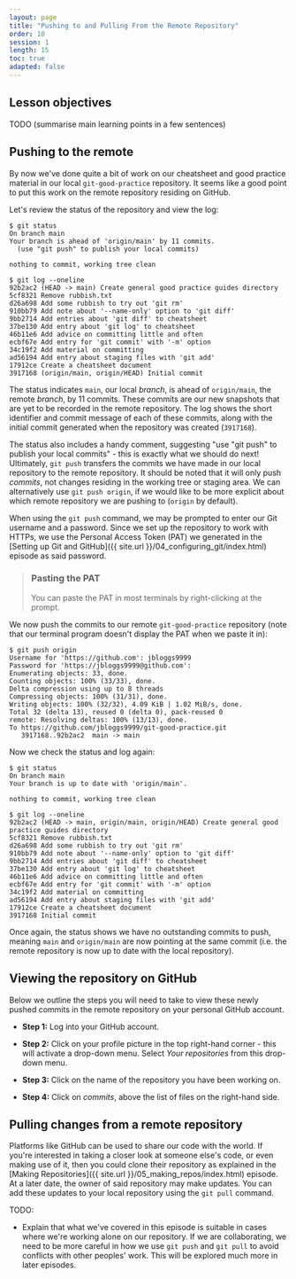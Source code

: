 ```yaml
---
layout: page
title: "Pushing to and Pulling From the Remote Repository"
order: 10
session: 1
length: 15
toc: true
adapted: false
---
```


## Lesson objectives

TODO (summarise main learning points in a few sentences)


## Pushing to the remote

By now we've done quite a bit of work on our cheatsheet and good practice
material in our local `git-good-practice` repository. It seems like a good point to
put this work on the remote repository residing on GitHub.

Let's review the status of the repository and view the log:

```
$ git status
On branch main
Your branch is ahead of 'origin/main' by 11 commits.
  (use "git push" to publish your local commits)

nothing to commit, working tree clean

$ git log --oneline
92b2ac2 (HEAD -> main) Create general good practice guides directory
5cf8321 Remove rubbish.txt
d26a698 Add some rubbish to try out 'git rm'
910bb79 Add note about '--name-only' option to 'git diff'
9bb2714 Add entries about 'git diff' to cheatsheet
37be130 Add entry about 'git log' to cheatsheet
46b11e6 Add advice on committing little and often
ecbf67e Add entry for 'git commit' with '-m' option
34c19f2 Add material on committing
ad56194 Add entry about staging files with 'git add'
17912ce Create a cheatsheet document
3917168 (origin/main, origin/HEAD) Initial commit
```

The status indicates `main`, our local *branch*, is ahead of `origin/main`, the
remote *branch*, by 11 commits. These commits are our new snapshots that are yet
to be recorded in the remote repository. The log shows the short identifier and
commit message of each of these commits, along with the initial commit generated
when the repository was created (`3917168`).

The status also includes a handy comment, suggesting "use "git push" to publish
your local commits" - this is exactly what we should do next! Ultimately, `git push`
transfers the commits we have made in our local repository to the remote repository.
It should be noted that it will only push _commits_, not changes residing in the
working tree or staging area. We can alternatively use `git push origin`, if we
would like to be more explicit about which remote repository we are pushing to
(`origin` by default).

When using the `git push` command, we may be prompted to enter our Git username
and a password. Since we set up the repository to work with HTTPs, we use the
Personal Access Token (PAT) we generated in the
[Setting up Git and GitHub]({{ site.url }}/04_configuring_git/index.html)
episode as said password.

> ### Pasting the PAT
>
> You can paste the PAT in most terminals by right-clicking at the prompt.

We now push the commits to our remote `git-good-practice` repository (note
that our terminal program doesn't display the PAT when we paste it in):

```
$ git push origin
Username for 'https://github.com': jbloggs9999
Password for 'https://jbloggs9999@github.com':
Enumerating objects: 33, done.
Counting objects: 100% (33/33), done.
Delta compression using up to 8 threads
Compressing objects: 100% (31/31), done.
Writing objects: 100% (32/32), 4.09 KiB | 1.02 MiB/s, done.
Total 32 (delta 13), reused 0 (delta 0), pack-reused 0
remote: Resolving deltas: 100% (13/13), done.
To https://github.com/jbloggs9999/git-good-practice.git
   3917168..92b2ac2  main -> main
```

Now we check the status and log again:

```
$ git status
On branch main
Your branch is up to date with 'origin/main'.

nothing to commit, working tree clean

$ git log --oneline
92b2ac2 (HEAD -> main, origin/main, origin/HEAD) Create general good practice guides directory
5cf8321 Remove rubbish.txt
d26a698 Add some rubbish to try out 'git rm'
910bb79 Add note about '--name-only' option to 'git diff'
9bb2714 Add entries about 'git diff' to cheatsheet
37be130 Add entry about 'git log' to cheatsheet
46b11e6 Add advice on committing little and often
ecbf67e Add entry for 'git commit' with '-m' option
34c19f2 Add material on committing
ad56194 Add entry about staging files with 'git add'
17912ce Create a cheatsheet document
3917168 Initial commit
```

Once again, the status shows we have no outstanding commits to push, meaning
`main` and `origin/main` are now pointing at the same commit (i.e. the remote
repository is now up to date with the local repository).


## Viewing the repository on GitHub

Below we outline the steps you will need to take to view these newly pushed commits
in the remote repository on your personal GitHub account.

- **Step 1:** Log into your GitHub account.

- **Step 2:** Click on your profile picture in the top right-hand corner - this will
  activate a drop-down menu. Select _Your repositories_ from this drop-down menu.

- **Step 3:** Click on the name of the repository you have been working on.

- **Step 4:** Click on _commits_, above the list of files on the right-hand side.


## Pulling changes from a remote repository

Platforms like GitHub can be used to share our code with the world. If you're
interested in taking a closer look at someone else's code, or even making use
of it, then you could clone their repository as explained in the
[Making Repositories]({{ site.url }}/05_making_repos/index.html) episode. At a
later date, the owner of said repository may make updates. You can add these
updates to your local repository using the `git pull` command.

TODO:
  * Explain that what we've covered in this episode is suitable in cases where
    we're working alone on our repository. If we are collaborating, we need to
    be more careful in how we use `git push` and `git pull` to avoid conflicts
    with other peoples' work. This will be explored much more in later
    episodes.

